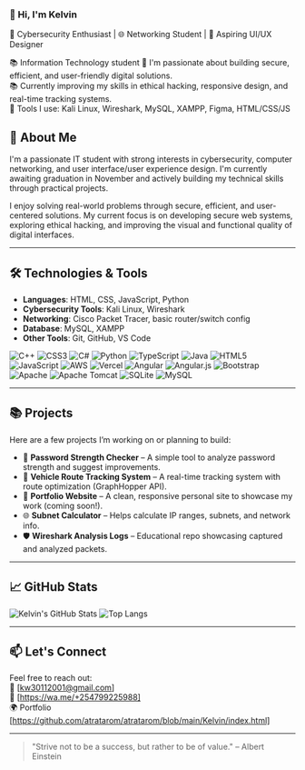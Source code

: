 ### 👋 Hi, I'm Kelvin 


 
🔐 Cybersecurity Enthusiast | 🌐 Networking Student | 🎨 Aspiring UI/UX Designer  

📚 Information Technology student
🚀 I'm passionate about building secure, efficient, and user-friendly digital solutions.  
📚 Currently improving my skills in ethical hacking, responsive design, and real-time tracking systems.  
🔧 Tools I use: 
          Kali Linux, 
          Wireshark, 
          MySQL, 
          XAMPP, 
          Figma, 
          HTML/CSS/JS


## 🚀 About Me

I'm a passionate IT student with strong interests in cybersecurity, computer networking, and user interface/user experience design. I'm currently awaiting graduation in November and actively building my technical skills through practical projects.

I enjoy solving real-world problems through secure, efficient, and user-centered solutions. My current focus is on developing secure web systems, exploring ethical hacking, and improving the visual and functional quality of digital interfaces.

---

## 🛠️ Technologies & Tools

- **Languages**: HTML, CSS, JavaScript, Python  
- **Cybersecurity Tools**: Kali Linux, Wireshark  
- **Networking**: Cisco Packet Tracer, basic router/switch config   
- **Database**: MySQL, XAMPP  
- **Other Tools**: Git, GitHub, VS Code


![C++](https://img.shields.io/badge/c++-%2300599C.svg?style=for-the-badge&logo=c%2B%2B&logoColor=white) ![CSS3](https://img.shields.io/badge/css3-%231572B6.svg?style=for-the-badge&logo=css3&logoColor=white) ![C#](https://img.shields.io/badge/c%23-%23239120.svg?style=for-the-badge&logo=csharp&logoColor=white) ![Python](https://img.shields.io/badge/python-3670A0?style=for-the-badge&logo=python&logoColor=ffdd54) ![TypeScript](https://img.shields.io/badge/typescript-%23007ACC.svg?style=for-the-badge&logo=typescript&logoColor=white) ![Java](https://img.shields.io/badge/java-%23ED8B00.svg?style=for-the-badge&logo=openjdk&logoColor=white) ![HTML5](https://img.shields.io/badge/html5-%23E34F26.svg?style=for-the-badge&logo=html5&logoColor=white) ![JavaScript](https://img.shields.io/badge/javascript-%23323330.svg?style=for-the-badge&logo=javascript&logoColor=%23F7DF1E) ![AWS](https://img.shields.io/badge/AWS-%23FF9900.svg?style=for-the-badge&logo=amazon-aws&logoColor=white) ![Vercel](https://img.shields.io/badge/vercel-%23000000.svg?style=for-the-badge&logo=vercel&logoColor=white) ![Angular](https://img.shields.io/badge/angular-%23DD0031.svg?style=for-the-badge&logo=angular&logoColor=white) ![Angular.js](https://img.shields.io/badge/angular.js-%23E23237.svg?style=for-the-badge&logo=angularjs&logoColor=white) ![Bootstrap](https://img.shields.io/badge/bootstrap-%238511FA.svg?style=for-the-badge&logo=bootstrap&logoColor=white) ![Apache](https://img.shields.io/badge/apache-%23D42029.svg?style=for-the-badge&logo=apache&logoColor=white) ![Apache Tomcat](https://img.shields.io/badge/apache%20tomcat-%23F8DC75.svg?style=for-the-badge&logo=apache-tomcat&logoColor=black) ![SQLite](https://img.shields.io/badge/sqlite-%2307405e.svg?style=for-the-badge&logo=sqlite&logoColor=white) ![MySQL](https://img.shields.io/badge/mysql-4479A1.svg?style=for-the-badge&logo=mysql&logoColor=white)

---

## 📚 Projects

Here are a few projects I’m working on or planning to build:

- 🔐 **Password Strength Checker** – A simple tool to analyze password strength and suggest improvements.
- 🚗 **Vehicle Route Tracking System** – A real-time tracking system with route optimization (GraphHopper API).
- 🎨 **Portfolio Website** – A clean, responsive personal site to showcase my work (coming soon!).
- 🌐 **Subnet Calculator** – Helps calculate IP ranges, subnets, and network info.
- 🛡️ **Wireshark Analysis Logs** – Educational repo showcasing captured and analyzed packets.

---

## 📈 GitHub Stats

![Kelvin's GitHub Stats](https://github-readme-stats.vercel.app/api?username=atratarom&show_icons=true&theme=radical)
![Top Langs](https://github-readme-stats.vercel.app/api/top-langs/?username=atratarom&layout=compact&theme=radical)

---

## 📫 Let's Connect

Feel free to reach out:  
📧 [kw30112001@gmail.com]  
🔗 [https://wa.me/+254799225988]  
🌍 Portfolio [https://github.com/atratarom/atratarom/blob/main/Kelvin/index.html]

---

> "Strive not to be a success, but rather to be of value." – Albert Einstein

<!-- Proudly created with GPRM ( https://gprm.itsvg.in ) -->
